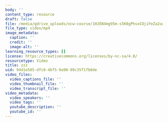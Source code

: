 ```yaml
---
body: ''
content_type: resource
draft: false
file: /media/gdrive_uploads/ocw-course/1HJEN4mg95m-s5K0gPhsxCOjiFeZa2uw-/ih_3zbrsc5mnojqc-4.mp4
file_type: video/mp4
image_metadata:
  caption: ''
  credit: ''
  image-alt: ''
learning_resource_types: []
license: https://creativecommons.org/licenses/by-nc-sa/4.0/
resourcetype: Video
title: zzz
uid: 94d1e505-dfc8-4bf5-9a90-09c35f1fb8de
video_files:
  video_captions_file: ''
  video_thumbnail_file: ''
  video_transcript_file: ''
video_metadata:
  video_speakers: ''
  video_tags: ''
  youtube_description: ''
  youtube_id: ''
---
```

